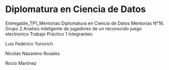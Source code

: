 # Diplomatura en Ciencia de Datos
Entregable_TP1_Mentorias
Diplomatura en Ciencia de Datos
Mentorias N°16. Grupo 2
Analisis inteligente de jugadores de un reconocido juego electronico
Trabajo Práctico 1
Integrantes:

Luis Federico Yurovich

Nicolás Nazareno Rosales

Rocío Martinez
